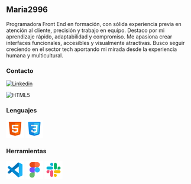 ## Maria2996
Programadora Front End en formación, con sólida experiencia previa en atención al cliente, precisión y trabajo en equipo. Destaco por mi aprendizaje rápido, adaptabilidad y compromiso. Me apasiona crear interfaces funcionales, accesibles y visualmente atractivas. Busco seguir creciendo en el sector tech aportando mi mirada desde la experiencia humana y multicultural.
### Contacto
[![Linkedin](https://github.com/Maria2996/TuRepositorio/blob/main/images/linkedin.png?raw=true)](https://www.linkedin.com/in/mar%C3%ADa-romero-283006117/)

![HTML5](https://github.com/Maria2996/TuRepositorio/blob/main/images/html5.png?raw=true)

### Lenguajes
![HTML5](images/html5.png)
![CSS3](images/CSS3.png)

### Herramientas
![VSCode](images/vscode.png)
![Figma](images/figma.png)
![Slack](images/slack.png)